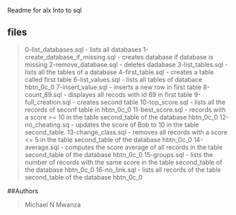 Readme for alx Into to sql

## files
>0-list_databases.sql - lists all databases
>1-create_database_if_missing.sql - creates database if database is missing
>2-remove_database.sql - deletes dadabase
>3-list_tables.sql - lists all the tables of a database
>4-first_table.sql - creates a table called first table
>6-list_values.sql - lists all tables of databace hbtn_0c_0
>7-insert_value.sql - inserts a new row in first table
>8-count_89.sql - displayes all recods with id 89 in first table
>9-full_creation.sql - creates second table
>10-top_score.sql - lists all the records of seconf table in hbtn_0c_0
>11-best_score.sql - records with a score >= 10 in the table second_table of the database hbtn_0c_0
>12-no_cheating.sq - updates the score of Bob to 10 in the table second_table.
>13-change_class.sql - removes all records with a score <= 5 in the table second_table of the database hbtn_0c_0
>14-average.sql - computes the score average of all records in the table second_table of the database hbtn_0c_0
>15-groups.sql - lists the number of records with the same score in the table second_table of the database hbtn_0c_0
>16-no_link.sql - lists all records of the table second_table of the database hbtn_0c_0

##Authors
>Michael N Mwanza
